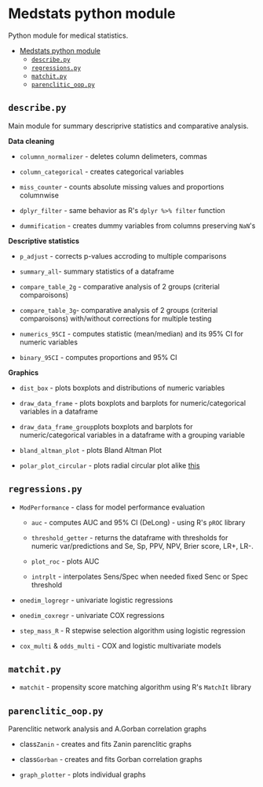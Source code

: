 # Medstats python module

Python module for medical statistics. 

- [Medstats python module](#medstats-python-module)
  * [`describe.py`](#-describepy-)
  * [`regressions.py`](#-regressionspy-)
  * [`matchit.py`](#-matchitpy-)
  * [`parenclitic_oop.py`](#-parenclitic-ooppy-)


## `describe.py`

Main module for summary descriprive statistics and comparative analysis.

**Data cleaning**

- `columnn_normalizer` - deletes column delimeters, commas

- `column_categorical` - creates categorical variables

- `miss_counter` - counts absolute missing values and proportions columnwise

- `dplyr_filter` - same behavior as R's `dplyr %>% filter` function

- `dummification` - creates dummy variables from columns preserving `NaN`'s

**Descriptive statistics**

- `p_adjust` - corrects p-values accroding to multiple comparisons

- `summary_all`- summary statistics of a dataframe

- `compare_table_2g` - comparative analysis of 2 groups (criterial comparoisons)

- `compare_table_3g`- comparative analysis of 2 groups (criterial comparoisons) with/without corrections for multiple testing

- `numerics_95CI` - computes statistic (mean/median) and its 95% CI for numeric variables

- `binary_95CI` - computes proportions and 95% CI 

**Graphics**

- `dist_box` - plots boxplots and distributions of numeric variables

- `draw_data_frame` - plots boxplots and barplots for numeric/categorical variables in a dataframe

- `draw_data_frame_group`plots boxplots and barplots for numeric/categorical variables in a dataframe with a grouping variable

- `bland_altman_plot` - plots Bland Altman Plot

- `polar_plot_circular` - plots radial circular plot alike [this](https://i.stack.imgur.com/w5TtL.png)

## `regressions.py`

- `ModPerformance` - class for model performance evaluation
  
  - `auc` - computes AUC and 95% CI (DeLong) - using R's `pROC` library
  
  - `threshold_getter` - returns the dataframe with thresholds for numeric var/predictions and Se, Sp, PPV, NPV, Brier score, LR+, LR-.
  
  - `plot_roc` - plots AUC
  
  - `intrplt` - interpolates Sens/Spec when needed fixed Senc or Spec threshold

- `onedim_logregr` - univariate logistic regressions

- `onedim_coxregr` - univariate COX regressions

- `step_mass_R` - R stepwise selection algorithm using logistic regression

- `cox_multi` & `odds_multi` - COX and logistic multivariate models

## `matchit.py`

- `matchit` - propensity score matching algorithm using R's `MatchIt` library

## `parenclitic_oop.py`

Parenclitic network analysis and A.Gorban correlation graphs

- class`Zanin` - creates and fits Zanin parenclitic graphs

- class`Gorban` - creates and fits Gorban correlation graphs

- `graph_plotter` - plots individual graphs


